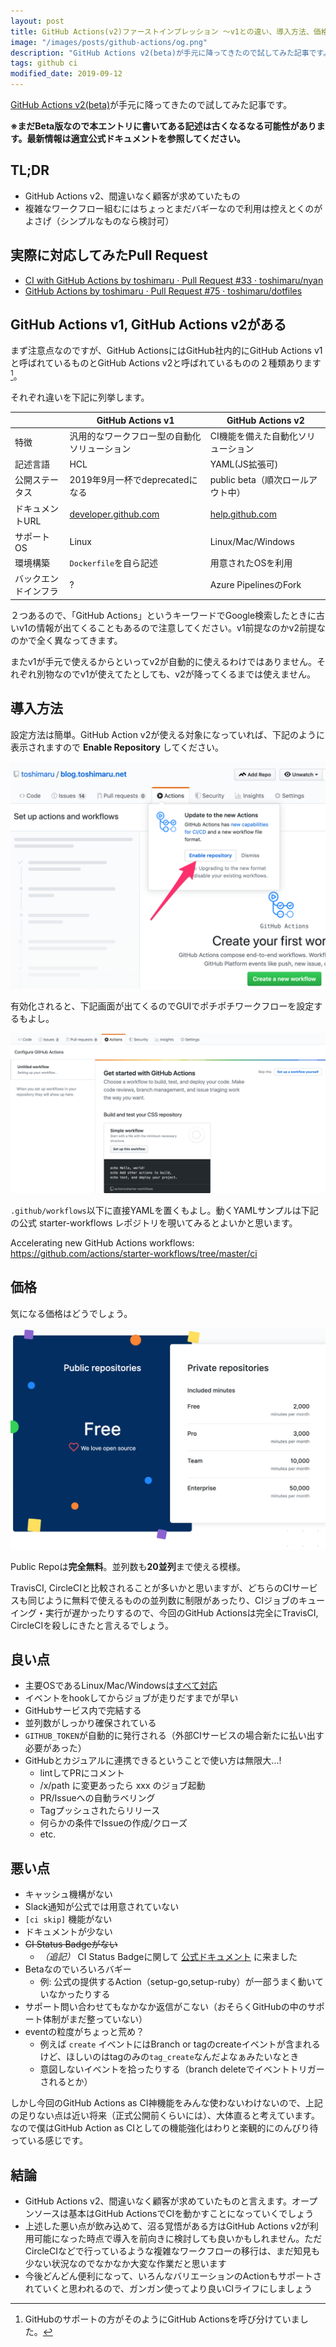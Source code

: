 ```yaml
---
layout: post
title: GitHub Actions(v2)ファーストインプレッション 〜v1との違い、導入方法、価格、良い点・悪い点〜
image: "/images/posts/github-actions/og.png"
description: "GitHub Actions v2(beta)が手元に降ってきたので試してみた記事です。 ※まだBeta版なので本エントリに書いてある記述は古くなるなる可能性があります。最新情報は適宜公式ドキュメントを参照してください。 TL;DR GitHub Actions v2、間違いなく顧客が求めていたもの 複雑なワークフロー組むにはちょっとまだバギーなので利用は控えとくのがよさげ（シンプルなものなら検討可） GitHub Actions v1, GitHub Actions v2がある まず注意点なのですが、GitHub ActionsにはGitHub社内的にGitHub Actions v1と呼ばれているものとGitHub Actions v2と呼ばれているものの２種類あります。それぞれ違いを下記に列挙します。"
tags: github ci
modified_date: 2019-09-12
---
```


[GitHub Actions v2(beta)](https://github.com/features/actions)が手元に降ってきたので試してみた記事です。

**※まだBeta版なので本エントリに書いてある記述は古くなるなる可能性があります。最新情報は適宜公式ドキュメントを参照してください。**

## TL;DR

- GitHub Actions v2、間違いなく顧客が求めていたもの
- 複雑なワークフロー組むにはちょっとまだバギーなので利用は控えとくのがよさげ（シンプルなものなら検討可）

## 実際に対応してみたPull Request

- [CI with GitHub Actions by toshimaru · Pull Request #33 · toshimaru/nyan](https://github.com/toshimaru/nyan/pull/33)
- [GitHub Actions by toshimaru · Pull Request #75 · toshimaru/dotfiles](https://github.com/toshimaru/dotfiles/pull/75)

## GitHub Actions v1, GitHub Actions v2がある

まず注意点なのですが、GitHub ActionsにはGitHub社内的にGitHub Actions v1と呼ばれているものとGitHub Actions v2と呼ばれているものの２種類あります[^1]。

それぞれ違いを下記に列挙します。

|    | GitHub Actions v1 | GitHub Actions v2 |
| -- | -- | -- |
| 特徴 | 汎用的なワークフロー型の自動化ソリューション | CI機能を備えた自動化ソリューション |
| 記述言語 | HCL | YAML(JS拡張可) |
| 公開ステータス | 2019年9月一杯でdeprecatedになる | public beta（順次ロールアウト中） |
| ドキュメントURL | [developer.github.com](https://developer.github.com/actions/) | [help.github.com](https://help.github.com/en/articles/about-github-actions) |
| サポートOS | Linux | Linux/Mac/Windows |
| 環境構築 | `Dockerfile`を自ら記述 | 用意されたOSを利用 |
| バックエンドインフラ | ? | Azure PipelinesのFork |

２つあるので、「GitHub Actions」というキーワードでGoogle検索したときに古いv1の情報が出てくることもあるので注意してください。v1前提なのかv2前提なのかで全く異なってきます。

またv1が手元で使えるからといってv2が自動的に使えるわけではありません。それぞれ別物なのでv1が使えてたとしても、v2が降ってくるまでは使えません。

## 導入方法

設定方法は簡単。GitHub Action v2が使える対象になっていれば、下記のように表示されますので **Enable Repository** してください。

![](/images/posts/github-actions/enable.png)

有効化されると、下記画面が出てくるのでGUIでポチポチワークフローを設定するもよし。

![](/images/posts/github-actions/get-started.png)

`.github/workflows`以下に直接YAMLを置くもよし。動くYAMLサンプルは下記の公式 starter-workflows レポジトリを覗いてみるとよいかと思います。

Accelerating new GitHub Actions workflows: 
https://github.com/actions/starter-workflows/tree/master/ci

## 価格

気になる価格はどうでしょう。

![](/images/posts/github-actions/price.png)

Public Repoは**完全無料**。並列数も**20並列**まで使える模様。

TravisCI, CircleCIと比較されることが多いかと思いますが、どちらのCIサービスも同じように無料で使えるものの並列数に制限があったり、CIジョブのキューイング・実行が遅かったりするので、今回のGitHub Actionsは完全にTravisCI, CircleCIを殺しにきたと言えるでしょう。

## 良い点

- 主要OSであるLinux/Mac/Windowsは[すべて対応](https://help.github.com/en/articles/virtual-environments-for-github-actions#supported-virtual-environments)
- イベントをhookしてからジョブが走りだすまでが早い
- GitHubサービス内で完結する
- 並列数がしっかり確保されている
- `GITHUB_TOKEN`が自動的に発行される（外部CIサービスの場合新たに払い出す必要があった）
- GitHubとカジュアルに連携できるということで使い方は無限大...!
  - lintしてPRにコメント
  - /x/path に変更あったら xxx のジョブ起動
  - PR/Issueへの自動ラベリング
  - Tagプッシュされたらリリース
  - 何らかの条件でIssueの作成/クローズ
  - etc.

## 悪い点

- キャッシュ機構がない
- Slack通知が公式では用意されていない
- `[ci skip]` 機能がない
- ドキュメントが少ない
- ~~CI Status Badgeがない~~
  - _（追記）_ CI Status Badgeに関して [公式ドキュメント](https://help.github.com/en/articles/configuring-a-workflow#adding-a-workflow-status-badge-to-your-repository) に来ました 
- Betaなのでいろいろバギー
  - 例: 公式の提供するAction（setup-go,setup-ruby）が一部うまく動いていなかったりする
- サポート問い合わせてもなかなか返信がこない（おそらくGitHubの中のサポート体制がまだ整っていない）
- eventの粒度がちょっと荒め？
  - 例えば `create` イベントにはBranch or tagのcreateイベントが含まれるけど、ほしいのはtagのみの`tag_create`なんだよなぁみたいなとき
  - 意図しないイベントを拾ったりする（branch deleteでイベントトリガーされるとか）

しかし今回のGitHub Actions as CI神機能をみんな使わないわけないので、上記の足りない点は近い将来（正式公開前くらいには）、大体直ると考えています。なので僕はGitHub Action as CIとしての機能強化はわりと楽観的にのんびり待っている感じです。

## 結論

- GitHub Actions v2、間違いなく顧客が求めていたものと言えます。オープンソースは基本はGitHub ActionsでCIを動かすことになっていくでしょう
- 上述した悪い点が飲み込めて、沼る覚悟がある方はGitHub Actions v2が利用可能になった時点で導入を前向きに検討しても良いかもしれません。ただCircleCIなどで行っているような複雑なワークフローの移行は、まだ知見も少ない状況なのでなかなか大変な作業だと思います
- 今後どんどん便利になって、いろんなバリエーションのActionもサポートされていくと思われるので、ガンガン使ってより良いCIライフにしましょう

[^1]: GitHubのサポートの方がそのようにGitHub Actionsを呼び分けていました。
